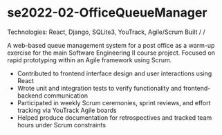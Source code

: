# se2022-02-OfficeQueueManager

Technologies: React, Django, SQLite3, YouTrack, Agile/Scrum Built /
/

A web-based queue management system for a post office as a warm-up exercise for the main Software Engineering II course project. Focused on rapid prototyping within an Agile framework using Scrum.
- Contributed to frontend interface design and user interactions using React
- Wrote unit and integration tests to verify functionality and frontend-backend communication
- Participated in weekly Scrum ceremonies, sprint reviews, and effort tracking via YouTrack Agile boards
- Helped produce documentation for retrospectives and tracked team hours under Scrum constraints
